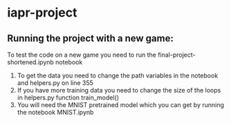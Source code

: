 # iapr-project


## Running the project with a new game:
To test the code on a new game you need to run the final-project-shortened.ipynb notebook

1. To get the data you need to change the path variables in the notebook and helpers.py on line 355
1. If you have more training data you need to change the size of the loops in helpers.py function train_model()
1. You will need the MNIST pretrained model which you can get by running the notebook MNIST.ipynb